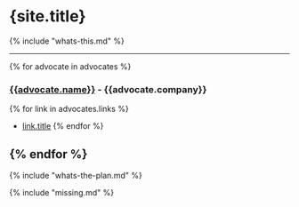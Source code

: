 # {site.title}

{% include "whats-this.md" %}

----
{% for advocate in advocates %}

### [{{advocate.name}}]({{advocate.url}}) - {{advocate.company}}

{% for link in advocates.links %}
- [link.title](link.name)
{% endfor %}

{% endfor %}
----

{% include "whats-the-plan.md" %}

{% include "missing.md" %}
